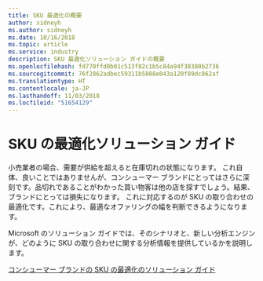 ```yaml
---
title: SKU 最適化の概要
author: sidneyh
ms.author: sidneyh
ms.date: 10/16/2018
ms.topic: article
ms.service: industry
description: SKU 最適化ソリューション ガイドの概要
ms.openlocfilehash: fd770ffd0b01c513f82c1b5c84a94f38380b2736
ms.sourcegitcommit: 76f2862adbec59311b5888e043a120f89dc862af
ms.translationtype: HT
ms.contentlocale: ja-JP
ms.lasthandoff: 11/03/2018
ms.locfileid: "51654129"
---
```

# <a name="sku-optimization-solution-guide"></a>SKU の最適化ソリューション ガイド

小売業者の場合、需要が供給を超えると在庫切れの状態になります。 これ自体、良いことではありませんが、コンシューマー ブランドにとってはさらに深刻です。品切れであることがわかった買い物客は他の店を探すでしょう。結果、ブランドにとっては損失になります。 これに対応するのが SKU の取り合わせの最適化です。これにより、最適なオファリングの幅を判断できるようになります。  

Microsoft のソリューション ガイドでは、そのシナリオと、新しい分析エンジンが、どのように SKU の取り合わせに関する分析情報を提供しているかを説明します。 

[コンシューマー ブランドの SKU の最適化のソリューション ガイド](/azure/industry/retail/sku-optimization-solution-guide)
